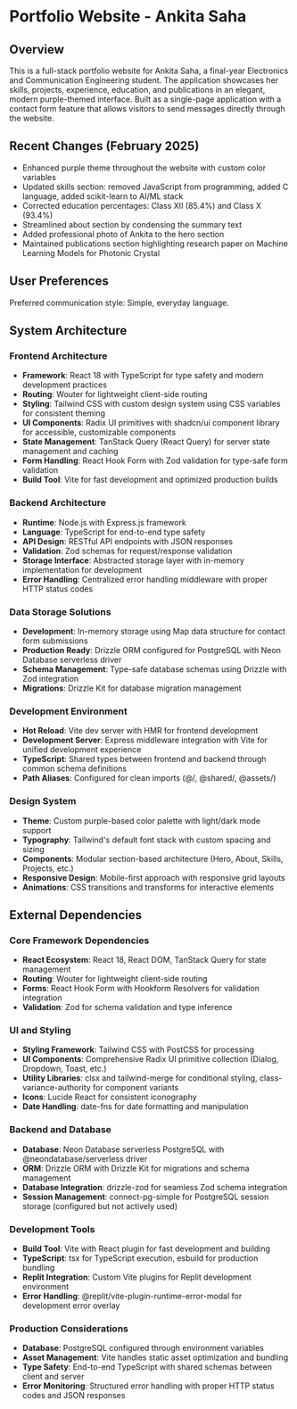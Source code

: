 # Portfolio Website - Ankita Saha

## Overview

This is a full-stack portfolio website for Ankita Saha, a final-year Electronics and Communication Engineering student. The application showcases her skills, projects, experience, education, and publications in an elegant, modern purple-themed interface. Built as a single-page application with a contact form feature that allows visitors to send messages directly through the website.

## Recent Changes (February 2025)

- Enhanced purple theme throughout the website with custom color variables
- Updated skills section: removed JavaScript from programming, added C language, added scikit-learn to AI/ML stack
- Corrected education percentages: Class XII (85.4%) and Class X (93.4%)
- Streamlined about section by condensing the summary text
- Added professional photo of Ankita to the hero section
- Maintained publications section highlighting research paper on Machine Learning Models for Photonic Crystal

## User Preferences

Preferred communication style: Simple, everyday language.

## System Architecture

### Frontend Architecture
- **Framework**: React 18 with TypeScript for type safety and modern development practices
- **Routing**: Wouter for lightweight client-side routing
- **Styling**: Tailwind CSS with custom design system using CSS variables for consistent theming
- **UI Components**: Radix UI primitives with shadcn/ui component library for accessible, customizable components
- **State Management**: TanStack Query (React Query) for server state management and caching
- **Form Handling**: React Hook Form with Zod validation for type-safe form validation
- **Build Tool**: Vite for fast development and optimized production builds

### Backend Architecture
- **Runtime**: Node.js with Express.js framework
- **Language**: TypeScript for end-to-end type safety
- **API Design**: RESTful API endpoints with JSON responses
- **Validation**: Zod schemas for request/response validation
- **Storage Interface**: Abstracted storage layer with in-memory implementation for development
- **Error Handling**: Centralized error handling middleware with proper HTTP status codes

### Data Storage Solutions
- **Development**: In-memory storage using Map data structure for contact form submissions
- **Production Ready**: Drizzle ORM configured for PostgreSQL with Neon Database serverless driver
- **Schema Management**: Type-safe database schemas using Drizzle with Zod integration
- **Migrations**: Drizzle Kit for database migration management

### Development Environment
- **Hot Reload**: Vite dev server with HMR for frontend development
- **Development Server**: Express middleware integration with Vite for unified development experience
- **TypeScript**: Shared types between frontend and backend through common schema definitions
- **Path Aliases**: Configured for clean imports (@/, @shared/, @assets/)

### Design System
- **Theme**: Custom purple-based color palette with light/dark mode support
- **Typography**: Tailwind's default font stack with custom spacing and sizing
- **Components**: Modular section-based architecture (Hero, About, Skills, Projects, etc.)
- **Responsive Design**: Mobile-first approach with responsive grid layouts
- **Animations**: CSS transitions and transforms for interactive elements

## External Dependencies

### Core Framework Dependencies
- **React Ecosystem**: React 18, React DOM, TanStack Query for state management
- **Routing**: Wouter for lightweight client-side routing
- **Forms**: React Hook Form with Hookform Resolvers for validation integration
- **Validation**: Zod for schema validation and type inference

### UI and Styling
- **Styling Framework**: Tailwind CSS with PostCSS for processing
- **UI Components**: Comprehensive Radix UI primitive collection (Dialog, Dropdown, Toast, etc.)
- **Utility Libraries**: clsx and tailwind-merge for conditional styling, class-variance-authority for component variants
- **Icons**: Lucide React for consistent iconography
- **Date Handling**: date-fns for date formatting and manipulation

### Backend and Database
- **Database**: Neon Database serverless PostgreSQL with @neondatabase/serverless driver
- **ORM**: Drizzle ORM with Drizzle Kit for migrations and schema management
- **Database Integration**: drizzle-zod for seamless Zod schema integration
- **Session Management**: connect-pg-simple for PostgreSQL session storage (configured but not actively used)

### Development Tools
- **Build Tool**: Vite with React plugin for fast development and building
- **TypeScript**: tsx for TypeScript execution, esbuild for production bundling
- **Replit Integration**: Custom Vite plugins for Replit development environment
- **Error Handling**: @replit/vite-plugin-runtime-error-modal for development error overlay

### Production Considerations
- **Database**: PostgreSQL configured through environment variables
- **Asset Management**: Vite handles static asset optimization and bundling
- **Type Safety**: End-to-end TypeScript with shared schemas between client and server
- **Error Monitoring**: Structured error handling with proper HTTP status codes and JSON responses